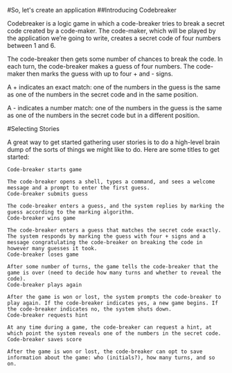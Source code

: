 
#So, let's create an application
##Introducing Codebreaker

Codebreaker is a logic game in which a code-breaker tries to break a secret code created by a code-maker. The code-maker, which will be played by the application we’re going to write, creates a secret code of four numbers between 1 and 6.

The code-breaker then gets some number of chances to break the code. In each turn, the code-breaker makes a guess of four numbers. The code-maker then marks the guess with up to four + and - signs.

A + indicates an exact match: one of the numbers in the guess is the same as one of the numbers in the secret code and in the same position.

A - indicates a number match: one of the numbers in the guess is the same as one of the numbers in the secret code but in a different position.



#Selecting Stories

A great way to get started gathering user stories is to do a high-level brain dump of the sorts of things we might like to do. Here are some titles to get started:

    Code-breaker starts game

    The code-breaker opens a shell, types a command, and sees a welcome message and a prompt to enter the first guess.
    Code-breaker submits guess

    The code-breaker enters a guess, and the system replies by marking the guess according to the marking algorithm.
    Code-breaker wins game

    The code-breaker enters a guess that matches the secret code exactly. The system responds by marking the guess with four + signs and a message congratulating the code-breaker on breaking the code in however many guesses it took.
    Code-breaker loses game

    After some number of turns, the game tells the code-breaker that the game is over (need to decide how many turns and whether to reveal the code).
    Code-breaker plays again

    After the game is won or lost, the system prompts the code-breaker to play again. If the code-breaker indicates yes, a new game begins. If the code-breaker indicates no, the system shuts down.
    Code-breaker requests hint

    At any time during a game, the code-breaker can request a hint, at which point the system reveals one of the numbers in the secret code.
    Code-breaker saves score

    After the game is won or lost, the code-breaker can opt to save information about the game: who (initials?), how many turns, and so on.

